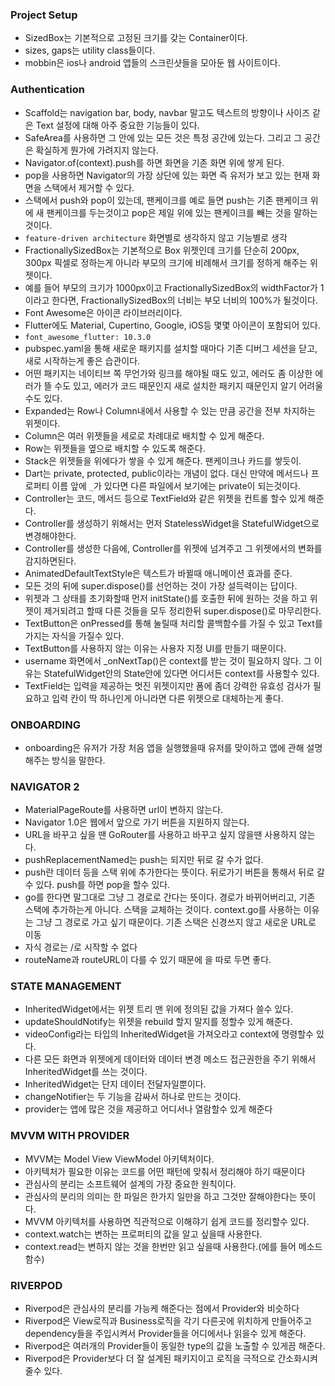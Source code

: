### Project Setup

- SizedBox는 기본적으로 고정된 크기를 갖는 Container이다.
- sizes, gaps는 utility class들이다.
- mobbin은 ios나 android 앱들의 스크린샷들을 모아둔 웹 사이트이다.

### Authentication

- Scaffold는 navigation bar, body, navbar 말고도 텍스트의 방향이나 사이즈 같은 Text 설정에 대해 아주 중요한 기능들이 있다.
- SafeArea를 사용하면 그 안에 있는 모든 것은 특정 공간에 있는다. 그리고 그 공간은 확실하게 뭔가에 가려지지 않는다.
- Navigator.of(context).push를 하면 화면을 기존 화면 위에 쌓게 된다.
- pop을 사용하면 Navigator의 가장 상단에 있는 화면 즉 유저가 보고 있는 현재 화면을 스택에서 제거할 수 있다.
- 스택에서 push와 pop이 있는데, 팬케이크를 예로 들면 push는 기존 팬케이크 위에 새 팬케이크를 두는것이고 pop은 제일 위에 있는 팬케이크를 빼는 것을 말하는것이다.
- `feature-driven architecture` 화면별로 생각하지 않고 기능별로 생각
- FractionallySizedBox는 기본적으로 Box 위젯인데 크기를 단순히 200px, 300px 픽셀로 정하는게 아니라 부모의 크기에 비례해서 크기를 정하게 해주는 위젯이다.
- 예를 들어 부모의 크기가 1000px이고 FractionallySizedBox의 widthFactor가 1이라고 한다면, FractionallySizedBox의 너비는 부모 너비의 100%가 될것이다.
- Font Awesome은 아이콘 라이브러리이다.
- Flutter에도 Material, Cupertino, Google, iOS등 몇몇 아이콘이 포함되어 있다.
- `font_awesome_flutter: 10.3.0`
- pubspec.yaml을 통해 새로운 패키지를 설치할 때마다 기존 디버그 세션을 닫고, 새로 시작하는게 좋은 습관이다.
- 어떤 패키지는 네이티브 쪽 무언가와 링크를 해야될 때도 있고, 에러도 좀 이상한 에러가 뜰 수도 있고, 에러가 코드 때문인지 새로 설치한 패키지 때문인지 알기 어려울 수도 있다.
- Expanded는 Row나 Column내에서 사용할 수 있는 만큼 공간을 전부 차지하는 위젯이다.
- Column은 여러 위젯들을 세로로 차례대로 배치할 수 있게 해준다.
- Row는 위젯들을 옆으로 배치할 수 있도록 해준다.
- Stack은 위젯들을 위에다가 쌓을 수 있게 해준다. 팬케이크나 카드를 쌓듯이.
- Dart는 private, protected, public이라는 개념이 없다. 대신 만약에 메서드나 프로퍼티 이름 앞에 `_`가 있다면 다른 파일에서 보기에는 private이 되는것이다.
- Controller는 코드, 메서드 등으로 TextField와 같은 위젯을 컨트롤 할수 있게 해준다.
- Controller를 생성하기 위해서는 먼저 StatelessWidget을 StatefulWidget으로 변경해야한다.
- Controller를 생성한 다음에, Controller를 위젯에 넘겨주고 그 위젯에서의 변화를 감지하면된다.
- AnimatedDefaultTextStyle은 텍스트가 바뀔때 애니메이션 효과를 준다.
- 모든 것의 뒤에 super.dispose()를 선언하는 것이 가장 설득력이는 답이다.
- 위젯과 그 상태를 초기화할때 먼저 initState()를 호출한 뒤에 원하는 것을 하고 위젯이 제거되려고 할때 다른 것들을 모두 정리한뒤 super.dispose()로 마무리한다.
- TextButton은 onPressed를 통해 눌릴때 처리할 콜백함수를 가질 수 있고 Text를 가지는 자식을 가질수 있다.
- TextButton를 사용하지 않는 이유는 사용자 지정 UI를 만들기 때문이다.
- username 화면에서 \_onNextTap()은 context를 받는 것이 필요하지 않다. 그 이유는 StatefulWidget안의 State안에 있다면 어디서든 context를 사용할수 있다.
- TextField는 입력을 제공하는 멋진 위젯이지만 폼에 좀더 강력한 유효성 검사가 필요하고 입력 칸이 딱 하나인게 아니라면 다른 위젯으로 대체하는게 좋다.

### ONBOARDING

- onboarding은 유저가 가장 처음 앱을 실행했을때 유저를 맞이하고 앱에 관해 설명해주는 방식을 말한다.

### NAVIGATOR 2

- MaterialPageRoute를 사용하면 url이 변하지 않는다.
- Navigator 1.0은 웹에서 앞으로 가기 버튼을 지원하지 않는다.
- URL을 바꾸고 싶을 땐 GoRouter를 사용하고 바꾸고 싶지 않을땐 사용하지 않는다.
- pushReplacementNamed는 push는 되지만 뒤로 갈 수가 없다.
- push란 데이터 등을 스택 위에 추가한다는 뜻이다. 뒤로가기 버튼을 통해서 뒤로 갈수 있다. push를 하면 pop을 할수 있다.
- go를 한다면 말그대로 그냥 그 경로로 간다는 뜻이다. 경로가 바뀌어버리고, 기존 스택에 추가하는게 아니다. 스택을 교체하는 것이다. context.go를 사용하는 이유는 그냥 그 경로로 가고 싶기 때문이다. 기존 스택은 신경쓰지 않고 새로운 URL로 이동
- 자식 경로는 /로 시작할 수 없다
- routeName과 routeURL이 다를 수 있기 때문에 을 따로 두면 좋다.

### STATE MANAGEMENT

- InheritedWidget에서는 위젯 트리 맨 위에 정의된 값을 가져다 쓸수 있다.
- updateShouldNotify는 위젯을 rebuild 할지 말지를 정할수 있게 해준다.
- videoConfig라는 타입의 InheritedWidget을 가져오라고 context에 명령할수 있다.
- 다른 모든 화면과 위젯에게 데이터와 데이터 변경 메소드 접근권한을 주기 위해서 InheritedWidget를 쓰는 것이다.
- InheritedWidget는 단지 데이터 전달자일뿐이다.
- changeNotifier는 두 기능을 감싸서 하나로 만드는 것이다.
- provider는 앱에 많은 것을 제공하고 어디서나 열람할수 있게 해준다

### MVVM WITH PROVIDER

- MVVM는 Model View ViewModel 아키텍처이다.
- 아키텍처가 필요한 이유는 코드를 어떤 패턴에 맞춰서 정리해야 하기 때문이다
- 관심사의 분리는 소프트웨어 설계의 가장 중요한 원칙이다.
- 관심사의 분리의 의미는 한 파일은 한가지 일만을 하고 그것만 잘해야한다는 뜻이다.
- MVVM 아키텍처를 사용하면 직관적으로 이해햐기 쉽게 코드를 정리할수 있다.
- context.watch는 변하는 프로퍼티의 값을 알고 싶을때 사용한다.
- context.read는 변하지 않는 것을 한번만 읽고 싶을때 사용한다.(에를 들어 메소드 함수)

### RIVERPOD

- Riverpod은 관심사의 분리를 가능케 해준다는 점에서 Provider와 비슷하다
- Riverpod은 View로직과 Business로직을 각기 다른곳에 위치하게 만들어주고 dependency들을 주입시켜서 Provider들을 어디에서나 읽을수 있게 해준다.
- Riverpod은 여러개의 Provider들이 동일한 type의 값을 노출할 수 있게끔 해준다.
- Riverpod은 Provider보다 더 잘 설계된 패키지이고 로직을 극적으로 간소화시켜줄수 있다.
